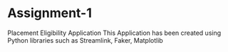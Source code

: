 # Assignment-1
Placement Eligibility Application
This Application has been created using Python libraries such as Streamlink, Faker, Matplotlib
